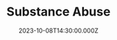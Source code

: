 ---
video:
  type: vimeo
  id: 872426229
speaker:
  permalink: codey-friesen
  name: Codey Friesen
title: Substance Abuse
image: https://i.imgur.com/HHUUGyA.png
date: 2023-10-08T14:30:00.000Z
series: "hot-topics-vol-4"
---